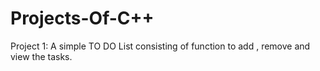 # Projects-Of-C++ 
Project 1:
A simple TO DO List consisting of function to add , remove and view the tasks.
